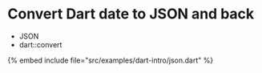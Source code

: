 # Convert Dart date to JSON and back

* JSON
* dart::convert

{% embed include file="src/examples/dart-intro/json.dart" %}


